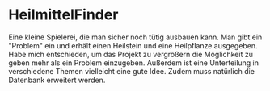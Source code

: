# HeilmittelFinder

Eine kleine Spielerei, die man sicher noch tütig ausbauen kann. Man gibt ein "Problem" ein und erhält einen Heilstein und eine Heilpflanze ausgegeben.
Habe mich entschieden, um das Projekt zu vergrößern die Möglichkeit zu geben mehr als ein Problem einzugeben. Außerdem ist eine Unterteilung in verschiedene Themen vielleicht eine gute Idee. Zudem muss natürlich die Datenbank erweitert werden.